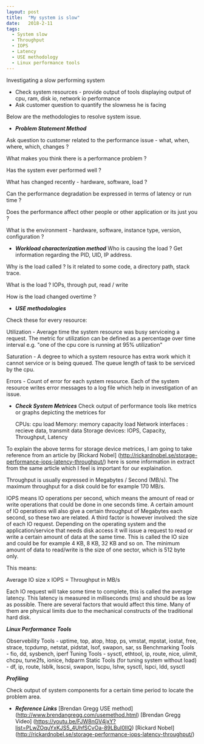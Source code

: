 ```yaml
---
layout: post
title:  "My system is slow"
date:   2018-2-11
tags:
  - System slow
  - Throughput
  - IOPS
  - Latency
  - USE methodology
  - Linux performance tools
---
```


Investigating a slow performing system

* Check system resources - provide output of tools displaying output of cpu, ram, disk io, network io performance
* Ask customer question to quantify the slowness he is facing

Below are the methodologies to resolve system issue.

* ***Problem Statement Method***
 
Ask question to customer related to the performance issue - what, when, where, which, changes ?

What makes you think there is a performance problem ?

Has the system ever performed well ?

What has changed recently - hardware, software, load ?

Can the performance degradation be expressed in terms of latency or run time ?

Does the performance affect other people or other application or its just you ?

What is the environment - hardware, software, instance type, version, configuration ?

* ***Workload characterization method***
Who is causing the load ? 
Get information regarding the PID, UID, IP address.

Why is the load called ? 
Is it related to some code, a directory path, stack trace.
 
What is the load ? 
IOPs, through put, read / write

How is the load changed overtime ?

* ***USE methodologies*** 

Check these for every resource:

Utilization - Average time the system resource was busy serviceing a request.
The metric for utilization can be defined as a percentage over time interval e.g. "one of the cpu core is running at 95% utilization"

Saturation - A degree to which a system resource has extra work which it cannot service or is being queued. 
The queue length of task to be serviced by the cpu. 

Errors - Count of error for each system resource. 
Each of the system resource writes error messages to a log file which help in investigation of an issue.

* ***Check System Metrices***
 Check output of performance tools like metrics or graphs depicting the metrices for 

    CPUs: cpu load 
    Memory: memory capacity load
    Network interfaces : recieve data, transmit data 
    Storage devices: IOPS, Capacity, Throughput, Latency 
    
To explain the above terms for storage device metrices, I am going to take reference from an article by [Rickard Nobel] (http://rickardnobel.se/storage-performance-iops-latency-throughput/) here is some information in extract from the same article which I feel is important for our explaination.

Throughput is usually expressed in Megabytes / Second (MB/s). The maximum throughput for a disk could be for example 170 MB/s.

IOPS means IO operations per second, which means the amount of read or write operations that could be done in one seconds time. A certain amount of IO operations will also give a certain throughput of Megabytes each second, so these two are related. A third factor is however involved: the size of each IO request. Depending on the operating system and the application/service that needs disk access it will issue a request to read or write a certain amount of data at the same time. This is called the IO size and could be for example 4 KB, 8 KB, 32 KB and so on. The minimum amount of data to read/write is the size of one sector, which is 512 byte only.

This means:

Average IO size x IOPS = Throughput in MB/s

Each IO request will take some time to complete, this is called the average latency. This latency is measured in milliseconds (ms) and should be as low as possible. There are several factors that would affect this time. Many of them are physical limits due to the mechanical constructs of the traditional hard disk.

***Linux Performance Tools***

Observebility Tools - uptime, top, atop, htop, ps, vmstat, mpstat, iostat, free, strace, tcpdump, netstat, pidstat, lsof, swapon, sar, ss
Benchmarking Tools - fio, dd, sysbench, iperf
Tuning Tools - sysctl, ethtool, ip, route, nice, ulimit, chcpu, tune2fs, ionice, hdparm
Static Tools (for tuning system without load) - df, ip, route, lsblk, lsscsi, swapon, lscpu, lshw, sysctl, lspci, ldd, sysctl

***Profiling***
 
Check output of system components for a certain time period to locate the problem area.



* ***Reference Links***
[Brendan Gregg USE method] (http://www.brendangregg.com/usemethod.html)
[Brendan Gregg Video] (https://youtu.be/FJW8nGV4jxY?list=PLwZOquYxKJS5_4UhfSCvOa-89LBuI0IIQ)
[Rickard Nobel] (http://rickardnobel.se/storage-performance-iops-latency-throughput/)

